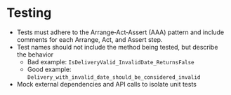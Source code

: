 # Testing

- Tests must adhere to the Arrange‑Act‑Assert (AAA) pattern and include comments for each Arrange, Act, and Assert step.
- Test names should not include the method being tested, but describe the behavior
  - Bad example: `IsDeliveryValid_InvalidDate_ReturnsFalse`
  - Good example: `Delivery_with_invalid_date_should_be_considered_invalid`
- Mock external dependencies and API calls to isolate unit tests
